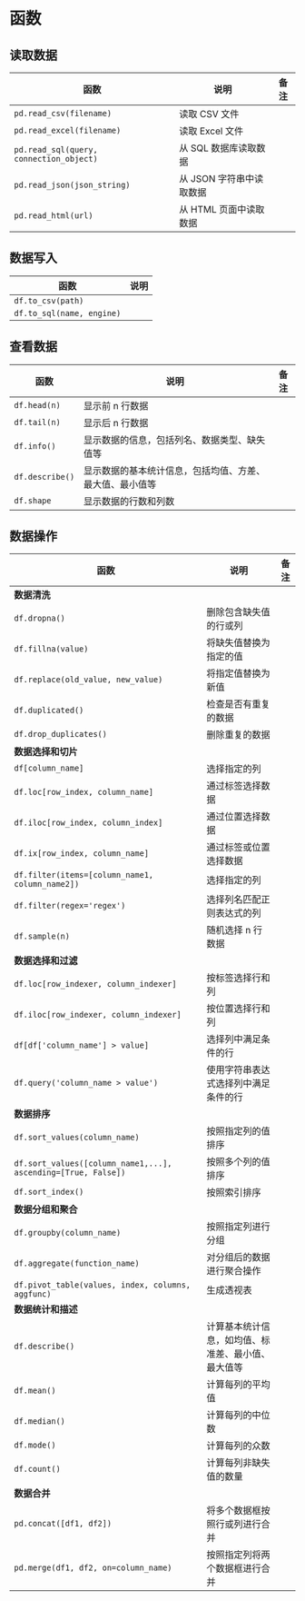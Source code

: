 # 函数

## 读取数据

| 函数                                    | 说明                     | 备注 |
| --------------------------------------- | ------------------------ | ---- |
| `pd.read_csv(filename)`                 | 读取 CSV 文件            |      |
| `pd.read_excel(filename)`               | 读取 Excel 文件          |      |
| `pd.read_sql(query, connection_object)` | 从 SQL 数据库读取数据    |      |
| `pd.read_json(json_string)`             | 从 JSON 字符串中读取数据 |      |
| `pd.read_html(url)`                     | 从 HTML 页面中读取数据   |      |

## 数据写入

| 函数                      | 说明 |
| ------------------------- | ---- |
| `df.to_csv(path)`         |      |
| `df.to_sql(name, engine)` |      |

## 查看数据

| 函数            | 说明                                                     | 备注 |
| --------------- | -------------------------------------------------------- | ---- |
| `df.head(n)`    | 显示前 n 行数据                                          |      |
| `df.tail(n)`    | 显示后 n 行数据                                          |      |
| `df.info()`     | 显示数据的信息，包括列名、数据类型、缺失值等             |      |
| `df.describe()` | 显示数据的基本统计信息，包括均值、方差、最大值、最小值等 |      |
| `df.shape`      | 显示数据的行数和列数                                     |      |

<!--**`df.info()`**-->

## 数据操作

| 函数                                                          | 说明                                               | 备注 |
| ------------------------------------------------------------- | -------------------------------------------------- | ---- |
| **数据清洗**                                                  |                                                    |      |
| `df.dropna()`                                                 | 删除包含缺失值的行或列                             |      |
| `df.fillna(value)`                                            | 将缺失值替换为指定的值                             |      |
| `df.replace(old_value, new_value)`                            | 将指定值替换为新值                                 |      |
| `df.duplicated()`                                             | 检查是否有重复的数据                               |      |
| `df.drop_duplicates()`                                        | 删除重复的数据                                     |      |
| **数据选择和切片**                                            |                                                    |      |
| `df[column_name]`                                             | 选择指定的列                                       |      |
| `df.loc[row_index, column_name]`                              | 通过标签选择数据                                   |      |
| `df.iloc[row_index, column_index]`                            | 通过位置选择数据                                   |      |
| `df.ix[row_index, column_name]`                               | 通过标签或位置选择数据                             |      |
| `df.filter(items=[column_name1, column_name2])`               | 选择指定的列                                       |      |
| `df.filter(regex='regex')`                                    | 选择列名匹配正则表达式的列                         |      |
| `df.sample(n)`                                                | 随机选择 n 行数据                                  |      |
| **数据选择和过滤**                                            |                                                    |      |
| `df.loc[row_indexer, column_indexer]`                         | 按标签选择行和列                                   |      |
| `df.iloc[row_indexer, column_indexer]`                        | 按位置选择行和列                                   |      |
| `df[df['column_name'] > value]`                               | 选择列中满足条件的行                               |      |
| `df.query('column_name > value')`                             | 使用字符串表达式选择列中满足条件的行               |      |
| **数据排序**                                                  |                                                    |      |
| `df.sort_values(column_name)`                                 | 按照指定列的值排序                                 |      |
| `df.sort_values([column_name1,...], ascending=[True, False])` | 按照多个列的值排序                                 |      |
| `df.sort_index()`                                             | 按照索引排序                                       |      |
| **数据分组和聚合**                                            |                                                    |      |
| `df.groupby(column_name)`                                     | 按照指定列进行分组                                 |      |
| `df.aggregate(function_name)`                                 | 对分组后的数据进行聚合操作                         |      |
| `df.pivot_table(values, index, columns, aggfunc)`             | 生成透视表                                         |      |
| **数据统计和描述**                                            |                                                    |      |
| `df.describe()`                                               | 计算基本统计信息，如均值、标准差、最小值、最大值等 |      |
| `df.mean()`                                                   | 计算每列的平均值                                   |      |
| `df.median()`                                                 | 计算每列的中位数                                   |      |
| `df.mode()`                                                   | 计算每列的众数                                     |      |
| `df.count()`                                                  | 计算每列非缺失值的数量                             |      |
| **数据合并**                                                  |                                                    |      |
| `pd.concat([df1, df2])`                                       | 将多个数据框按照行或列进行合并                     |      |
| `pd.merge(df1, df2, on=column_name)`                          | 按照指定列将两个数据框进行合并                     |      |
